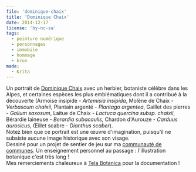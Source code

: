 ```yaml
---
file: 'dominique-chaix'
title: 'Dominique Chaix'
date: 2014-12-17
license: 'by-nc-sa'
tags:
  - peinture numérique
  - personnages
  - immobile
  - hommage
  - brun
made:
  - Krita
---
```


Un portrait de [Dominique Chaix](http://fr.wikipedia.org/wiki/Dominique_Chaix) avec un herbier, botaniste célèbre dans les Alpes, et certaines espèces les plus emblématiques dont il a contribué à la découverte (Armoise insipide - *Artemisia insipida*, Molène de Chaix - *Verbascum chaixii*, Plantain argenté - *Plantago argentea*, Gaillet des pierres - *Galium saxosum*, Laitue de Chaix - *Lactuca quercina subsp. chaixii*, Bérardie laineuse - *Berardia subacaulis*, Chardon d'Aurouze - *Carduus aurosicus*, Œillet scabre - *Dianthus scaber*).  
Notez bien que ce portrait est une œuvre d'imagination, puisqu'il ne subsiste aucune image historique avec son visage.  
Dessiné pour un projet de sentier de jeu sur ma [communauté de communes](http://ccbd.fr/accueil.html). Un enseignement personnel au passage : l'illustration botanique c'est très long !  
Mes remerciements chaleureux à [Tela Botanica](http://www.tela-botanica.org/) pour la documentation !
